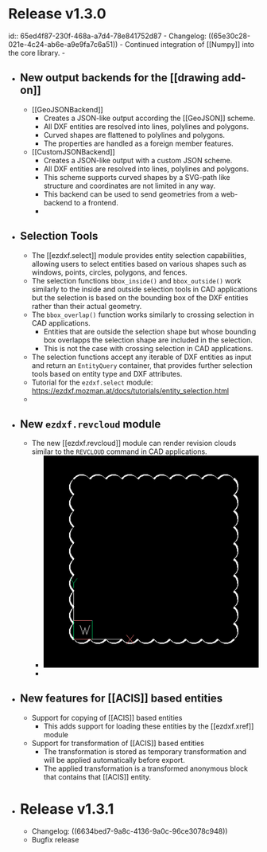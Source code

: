 # Release v1.3.0
id:: 65ed4f87-230f-468a-a7d4-78e841752d87
	- Changelog: ((65e30c28-021e-4c24-ab6e-a9e9fa7c6a51))
	- Continued integration of [[Numpy]] into the core library.
	-
- ## New output backends for the [[drawing add-on]]
	- [[GeoJSONBackend]]
		- Creates a JSON-like output according the [[GeoJSON]] scheme.
		- All DXF entities are resolved into lines, polylines and polygons.
		- Curved shapes are flattened to polylines and polygons.
		- The properties are handled as a foreign member features.
	- [[CustomJSONBackend]]
		- Creates a JSON-like output with a custom JSON scheme.
		- All DXF entities are resolved into lines, polylines and polygons.
		- This scheme supports curved shapes by a SVG-path like structure and coordinates are not limited in any way.
		- This backend can be used to send geometries from a web-backend to a frontend.
		-
- ## Selection Tools
	- The [[ezdxf.select]] module provides entity selection capabilities, allowing users to select entities based on various shapes such as windows, points, circles, polygons, and fences.
	- The selection functions `bbox_inside()` and `bbox_outside()` work similarly to the inside and outside selection tools in CAD applications but the selection is based on the bounding box of the DXF entities rather than their actual geometry.
	- The `bbox_overlap()` function works similarly to crossing selection in CAD applications.
		- Entities that are outside the selection shape but whose bounding box overlapps the
		  selection shape are included in the selection.
		- This is not the case with crossing selection in CAD applications.
	- The selection functions accept any iterable of DXF entities as input and return an `EntityQuery` container, that provides further selection tools based on entity type and DXF attributes.
	- Tutorial for the `ezdxf.select` module: <https://ezdxf.mozman.at/docs/tutorials/entity_selection.html>
	-
- ## New `ezdxf.revcloud` module
	- The new [[ezdxf.revcloud]] module can render revision clouds similar to the `REVCLOUD` command in CAD applications.
		- ![sr7xzlvr.bmp](../assets/sr7xzlvr_1713432857166_0.bmp)
		-
- ## New features for [[ACIS]] based entities
	- Support for copying of [[ACIS]] based entities
		- This adds support for loading these entities by the [[ezdxf.xref]] module
	- Support for transformation of [[ACIS]] based entities
		- The transformation is stored as temporary transformation and will be applied automatically before export.
		- The applied transformation is a transformed anonymous block that contains that [[ACIS]] entity.
- # Release v1.3.1
	- Changelog: ((6634bed7-9a8c-4136-9a0c-96ce3078c948))
	- Bugfix release